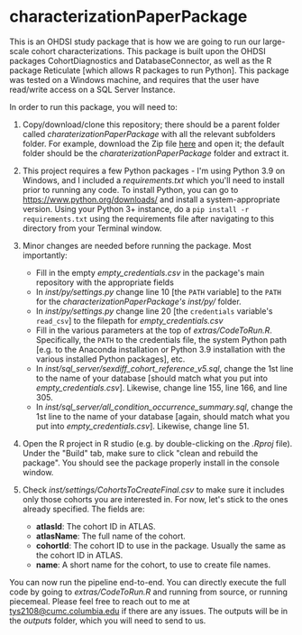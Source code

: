 characterizationPaperPackage
===============

This is an OHDSI study package that is how we are going to run our large-scale cohort characterizations. This package is built upon the OHDSI packages CohortDiagnostics and DatabaseConnector, as well as the R package Reticulate [which allows R packages to run Python]. This package was tested on a Windows machine, and requires that the user have read/write access on a SQL Server Instance.

In order to run this package, you will need to:

1. Copy/download/clone this repository; there should be a parent folder called *charaterizationPaperPackage* with all the relevant subfolders folder. For example, download the Zip file [here](https://github.com/toekneesunshine/characterizationPaperPackage) and open it; the default folder should be the *charaterizationPaperPackage* folder and extract it.

2. This project requires a few Python packages - I'm using Python 3.9 on Windows, and I included a *requirements.txt* which you'll need to install prior to running any code. To install Python, you can go to https://www.python.org/downloads/ and install a system-appropriate version. Using your Python 3+ instance, do a `pip install -r requirements.txt` using the requirements file after navigating to this directory from your Terminal window.

3. Minor changes are needed before running the package. Most importantly:
    - Fill in the empty *empty_credentials.csv* in the package's main repository with the appropriate fields
    - In *inst/py/settings.py* change line 10 [the `PATH` variable] to the `PATH` for the *characterizationPaperPackage's* *inst/py/* folder.
    - In *inst/py/settings.py* change line 20 [the `credentials` variable's `read_csv`] to the filepath for *empty_credentials.csv*
    - Fill in the various parameters at the top of *extras/CodeToRun.R*.  Specifically, the `PATH` to the credentials file, the system Python path [e.g. to the Anaconda installation or Python 3.9 installation with the various installed Python packages], etc.
    - In *inst/sql_server/sexdiff_cohort_reference_v5.sql*, change the 1st line to the name of your database [should match what you put into *empty_credentials.csv*]. Likewise, change line 155, line 166, and line 305.
    - In *inst/sql_server/all_condition_occurrence_summary.sql*, change the 1st line to the name of your database [again, should match what you put into *empty_credentials.csv*]. Likewise, change line 51.

4. Open the R project in R studio (e.g. by double-clicking on the *.Rproj* file). Under the "Build" tab, make sure to click "clean and rebuild the package". You should see the package properly install in the console window.

5. Check *inst/settings/CohortsToCreateFinal.csv* to make sure it includes only those cohorts you are interested in. For now, let's stick to the ones already specified. The fields are:

    - **atlasId**: The cohort ID in ATLAS.
    - **atlasName**: The full name of the cohort.
    - **cohortId**: The cohort ID to use in the package. Usually the same as the cohort ID in ATLAS.
    - **name**: A short name for the cohort, to use to create file names.

You can now run the pipeline end-to-end. You can directly execute the full code by going to *extras/CodeToRun.R* and running from source, or running piecemeal. Please feel free to reach out to me at [tys2108@cumc.columbia.edu](mailto:tys2108@cumc.columbia.edu) if there are any issues. The outputs will be in the *outputs* folder, which you will need to send to us.
